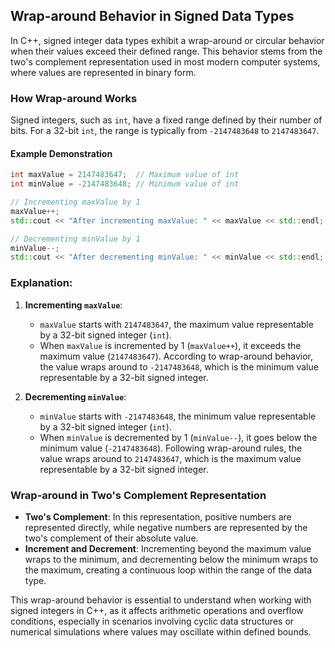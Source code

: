 ## Wrap-around Behavior in Signed Data Types

In C++, signed integer data types exhibit a wrap-around or circular behavior when their values exceed their defined range. This behavior stems from the two's complement representation used in most modern computer systems, where values are represented in binary form.

### How Wrap-around Works

Signed integers, such as `int`, have a fixed range defined by their number of bits. For a 32-bit `int`, the range is typically from `-2147483648` to `2147483647`.

#### Example Demonstration

```cpp
int maxValue = 2147483647;  // Maximum value of int
int minValue = -2147483648; // Minimum value of int

// Incrementing maxValue by 1
maxValue++;
std::cout << "After incrementing maxValue: " << maxValue << std::endl;

// Decrementing minValue by 1
minValue--;
std::cout << "After decrementing minValue: " << minValue << std::endl;
```

### Explanation:

1. **Incrementing `maxValue`**:

   - `maxValue` starts with `2147483647`, the maximum value representable by a 32-bit signed integer (`int`).
   - When `maxValue` is incremented by 1 (`maxValue++`), it exceeds the maximum value (`2147483647`). According to wrap-around behavior, the value wraps around to `-2147483648`, which is the minimum value representable by a 32-bit signed integer.

2. **Decrementing `minValue`**:
   - `minValue` starts with `-2147483648`, the minimum value representable by a 32-bit signed integer (`int`).
   - When `minValue` is decremented by 1 (`minValue--`), it goes below the minimum value (`-2147483648`). Following wrap-around rules, the value wraps around to `2147483647`, which is the maximum value representable by a 32-bit signed integer.

### Wrap-around in Two's Complement Representation

- **Two's Complement**: In this representation, positive numbers are represented directly, while negative numbers are represented by the two's complement of their absolute value.
- **Increment and Decrement**: Incrementing beyond the maximum value wraps to the minimum, and decrementing below the minimum wraps to the maximum, creating a continuous loop within the range of the data type.

This wrap-around behavior is essential to understand when working with signed integers in C++, as it affects arithmetic operations and overflow conditions, especially in scenarios involving cyclic data structures or numerical simulations where values may oscillate within defined bounds.
